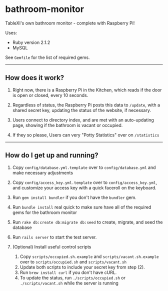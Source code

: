 bathroom-monitor
================

TableXI's own bathroom monitor - complete with Raspberry Pi!

Uses:

- Ruby version 2.1.2
- MySQL

See `Gemfile` for the list of required gems.

---

How does it work?
-----------------

1. Right now, there is a Raspberry Pi in the Kitchen, which reads if the door is open or closed, every 10 seconds.

2. Regardless of status, the Raspberry Pi posts this data to `/update`, with a shared secret key, updating the status of the website, if necessary.

3. Users connect to directory index, and are met with an auto-updating page, showing if the bathroom is vacant or occupied.

4. If they so please, Users can very "Potty Statistics" over on `/statistics`

---

How do I get up and running?
----------------------------

1. Copy `config/database.yml.template` over to `config/database.yml` and make necessary adjustments

2. Copy `config/access_key.yml.template` over to `config/access_key.yml`, and customize your access key with a quick faceroll on the keyboard.

3. Run `gem install bundler` if you don't have the `bundler` gem.

4. Run `bundle install` real quick to make sure have all of the required gems for the bathroom monitor

5. Run `rake db:create db:migrate db:seed` to create, migrate, and seed the database

6. Run `rails server` to start the test server.

7. (Optional) Install useful control scripts
    1. Copy `scripts/occupied.sh.example` and `scripts/vacant.sh.example` over to `scripts/occupied.sh` and `scripts/vacant.sh`
    2. Update both scripts to include your secret key from step (2).
    3. Run `brew install curl` if you don't have cURL.
    4. To update the status, run `./scripts/occupied.sh` or `./scripts/vacant.sh` while the server is running
